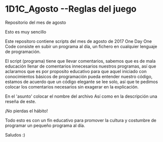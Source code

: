 # 1D1C_Agosto --Reglas del juego
Repositorio del mes de agosto


Esto es muy sencillo

Este repositoro contiene scripts del mes de agosto de 2017 One Day One Code consiste en subir un programa al día, un fichero en cualquier lenguaje de programación.

El script (programa) tiene que llevar comentarios, sabemos que es de mala educación llenar de comentarios innecesarios nuestros programas, así que aclaramos que es por proposito educativo para que aquel iniciado con conocimientos básicos de programación pueda entender nuestro código, estamos de acuerdo que un código elegante se lee solo, así que te pedimos colocar los comentarios necesarios sin exagerar en la explicación.

En el 'asunto' colocar el nombre del archivo Así como en la descripción una reseña de este.

¡No pierdas el hábito!

Todo esto es con un fín educativo para promover la cultura y costumbre de programar un pequeño programa al día.

Saludos :)
